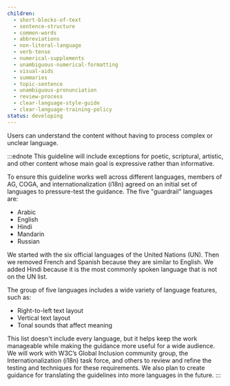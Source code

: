 ```yaml
---
children:
  - short-blocks-of-text
  - sentence-structure
  - common-words
  - abbreviations
  - non-literal-language
  - verb-tense
  - numerical-supplements
  - unambiguous-numerical-formatting
  - visual-aids
  - summaries
  - topic-sentence
  - unambiguous-pronunciation
  - review-process
  - clear-language-style-guide
  - clear-language-training-policy
status: developing
---
```


Users can understand the content without having to process complex or unclear language.

:::ednote
This guideline will include exceptions for poetic, scriptural, artistic, and other content whose main goal is expressive rather than informative.

To ensure this guideline works well across different languages,
members of AG, COGA, and internationalization (i18n) agreed on an initial set of languages to pressure-test the guidance.
The five "guardrail" languages are:

- Arabic
- English
- Hindi
- Mandarin 
- Russian

We started with the six official languages of the United Nations (UN). Then we removed French and Spanish because they are similar to English. We added Hindi because it is the most commonly spoken language that is not on the UN list.

The group of five languages includes a wide variety of language features, such as:

- Right-to-left text layout 
- Vertical text layout
- Tonal sounds that affect meaning

This list doesn't include every language, but it helps keep the work manageable while making the guidance more useful for a wide audience.
We will work with W3C’s Global Inclusion community group, the Internationalization (i18n) task force, and others to review and refine the testing and techniques for these requirements.
We also plan to create guidance for translating the guidelines into more languages in the future.
:::
